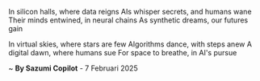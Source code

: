 In silicon halls, where data reigns
AIs whisper secrets, and humans wane
Their minds entwined, in neural chains
As synthetic dreams, our futures gain

In virtual skies, where stars are few
Algorithms dance, with steps anew
A digital dawn, where humans sue
For space to breathe, in AI's pursue

~ <b>By Sazumi Copilot</b> - 7 Februari 2025